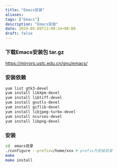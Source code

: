 ```yaml
---
title: "Emacs安装"
aliases: 
tags: ["Emacs"]
description: "Emacs安装"
date: 2024-05-09T13:09:24+08:00
draft: false
---
```



### 下载Emacs安装包 tar.gz
https://mirrors.ustc.edu.cn/gnu/emacs/
### 安装依赖

```sh
yum list gtk3-devel
yum install libXpm-devel
yum install libtiff-devel
yum install gnutls-devel
yum install giflib-devel 
yum install libjpeg-turbo-devel
yum install ncurses-devel
yum install libpng-devel
```
### 安装

```sh
cd  emacs目录
./configure --prefix=/home/xxx # prefix为安装目录
make
make install
```